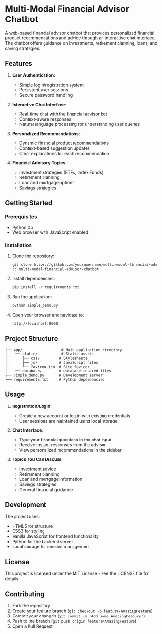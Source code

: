 # Multi-Modal Financial Advisor Chatbot

A web-based financial advisor chatbot that provides personalized financial product recommendations and advice through an interactive chat interface. The chatbot offers guidance on investments, retirement planning, loans, and saving strategies.

## Features

1. **User Authentication**:
   - Simple login/registration system
   - Persistent user sessions
   - Secure password handling

2. **Interactive Chat Interface**:
   - Real-time chat with the financial advisor bot
   - Context-aware responses
   - Natural language processing for understanding user queries

3. **Personalized Recommendations**:
   - Dynamic financial product recommendations
   - Context-based suggestion updates
   - Clear explanations for each recommendation

4. **Financial Advisory Topics**:
   - Investment strategies (ETFs, Index Funds)
   - Retirement planning
   - Loan and mortgage options
   - Savings strategies

## Getting Started

### Prerequisites

- Python 3.x
- Web browser with JavaScript enabled

### Installation

1. Clone the repository:
   ```bash
   git clone https://github.com/yourusername/multi-modal-financial-advisor-chatbot.git
   cd multi-modal-financial-advisor-chatbot
   ```

2. Install dependencies:
   ```bash
   pip install -r requirements.txt
   ```

3. Run the application:
   ```bash
   python simple_demo.py
   ```

4. Open your browser and navigate to:
   ```
   http://localhost:8000
   ```

## Project Structure

```
├── app/                  # Main application directory
│   ├── static/           # Static assets
│   │   ├── css/         # Stylesheets
│   │   ├── js/          # JavaScript files
│   │   └── favicon.ico  # Site favicon
│   └── database/        # Database related files
├── simple_demo.py       # Development server
└── requirements.txt     # Python dependencies
```

## Usage

1. **Registration/Login**:
   - Create a new account or log in with existing credentials
   - User sessions are maintained using local storage

2. **Chat Interface**:
   - Type your financial questions in the chat input
   - Receive instant responses from the advisor
   - View personalized recommendations in the sidebar

3. **Topics You Can Discuss**:
   - Investment advice
   - Retirement planning
   - Loan and mortgage information
   - Savings strategies
   - General financial guidance

## Development

The project uses:
- HTML5 for structure
- CSS3 for styling
- Vanilla JavaScript for frontend functionality
- Python for the backend server
- Local storage for session management

## License

This project is licensed under the MIT License - see the LICENSE file for details.

## Contributing

1. Fork the repository
2. Create your feature branch (`git checkout -b feature/AmazingFeature`)
3. Commit your changes (`git commit -m 'Add some AmazingFeature'`)
4. Push to the branch (`git push origin feature/AmazingFeature`)
5. Open a Pull Request